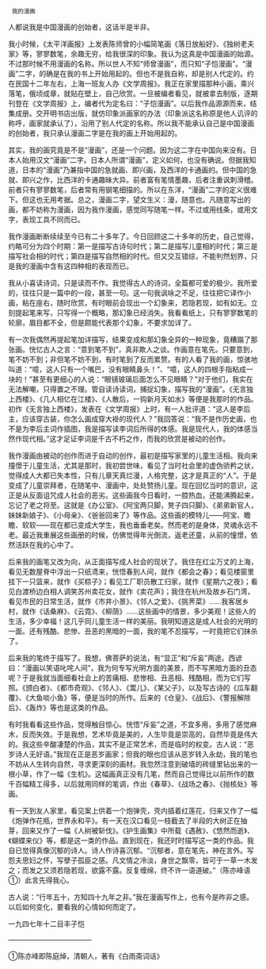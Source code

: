      我的漫画 

   人都说我是中国漫画的创始者，这话半是半非。

   我小时候，《太平洋画报》上发表陈师曾的小幅简笔画《落日放船好》、《独树老夫家》等，寥寥数笔，余趣无穷，给我很深的印象。我认为这真是中国漫画的始源。不过那时候不用漫画的名称。所以世人不知“师曾漫画”，而只知“子恺漫画”。“漫画”二字，的确是在我的书上开始用起的。但也不是我自称，却是别人代定的。约在民国十二年左右，上海一班友人办《文学周报》。我正在家里描那种小画，乘兴落笔，俄顷成章，就贴在壁上，自己欣赏。一旦被编者看见，就被拿去制版，逐期刊登在《文学周报》上，编者代为定名曰：“子恺漫画”。以后我作品源源而来，结集成册。交开明书店出版，就仿印象派画家的办法（印象派这名称原是他人讥评的称呼，画家就承认了），沿用了别人代定的名称。所以我不能承认自己是中国漫画的创始者，我只承认漫画二字是在我的画上开始用起的。

   其实，我的画究竟是不是“漫画”，还是一个问题。因为这二字在中国向来没有。日本人始用汉文“漫画”二字。日本人所谓“漫画”，定义如何，也没有确说。但据我知道，日本的“漫画”乃兼指中国的急就画、即兴画，及西洋的卡通画的。但中国的急就、即兴之作，比西洋的卡通趣昧大异。前者富有笔情墨趣，后者注重讽刺滑稽。前者只有寥寥数笔，后者常有用钢笔细描的。所以在东洋，“漫画”二字的定义很难下。但这也无用考据。总之，漫画二字，望文生义：漫，随意也。凡随意写出的画，都不妨称为漫画，因为我作漫画，感觉同写随笔一样。不过或用线条，或用文字，表现工具不同而已。

   我作漫画断断续续至今已有二十多年了。今日回顾这二十多年的历史，自己觉得，约略可分为四个时期：第一是描写古诗句时代；第二是描写儿童相的时代；第三是描写社会相的时代；第四是描写自然相的时代。但又交互错综，不能判然划界，只是我的漫画中含有这四种相的表现而已。

   我从小喜读诗词，只是读而不作。我觉得古人的诗词，全篇都可爱的极少。我所爱的，往往只是一篇中的一段，甚至一句。这一句我讽咏之不足，往往把它译作小画，粘在座右，随时欣赏。有时眼前会现出一个幻象来，若隐若现，如有如无。立刻提起笔来写，只写得一个概略，那幻象已经消失。我看看纸上，只有寥寥数笔的轮廓，眉目都不全，但是颇能代表那个幻象，不要求加详了。

   有一次我偶然再提起笔加详描写，结果变成和那幻象全异的一种现象，竟糟蹋了那张画。恍忆古人之言：“意到笔不到”，真非欺人之谈。作画意在笔先。只要意到，笔不妨不到；非但笔不妨不到，有时笔到了反而累赘。有的人看了我的画，惊骇地叫道：“噫，这人只有一个嘴巴，没有眼睛鼻头！”、“噫，这人的四根手指粘成一块的！”甚至有更细心的人说：“眼镜玻璃后面怎么不见眼睛？”对于他们，我实在无法解嘲，只得置之不理。管自读诗读词，捕捉幻象，描写我的“漫画”。《无言独上西楼》、《几人相忆在江楼》、《人散后，一钩新月天如水》等便是我那时的作品。初作《无言独上西楼》，发表在《文学周报》上时，有一人批评道：“这人是李后主，应该穿古装，你怎么画成穿大褂的现代人？”我回答说：“我不是作历史画，也不是为李后主词作插图，我是描写读李词后所得的体感。我是现代人，我的体感当然作现代相。”这才足证李词是千古不朽之作，而我的欣赏是被动的创作。

   我作漫画由被动的创作而进于自动的创作，最初是描写家里的儿童生活相。我向来撞憬于儿童生活，尤其是那时，我初尝世味，看见了当时社会里的虚伪骄矜之状，觉得成人大都已失本性，只有儿章天真烂漫，人格完整，这才是真正的“人”。于是变成了儿童崇拜者，在随笔中、漫画中，处处赞扬儿童。现在回忆当时的意识，这正是从反面诅咒成人社会的恶劣。这些画我今日看时，一腔热血，还能沸腾起来，忘记了老之将至。这就是《办公室》、《阿宝两只脚，凳子四只脚》、《弟弟新官人，妹妹新娘子》、《小母亲》、《爸爸回来了》等作品。这些画的模特儿——阿宝、瞻瞻、软软——现在都已变成大学生，我也垂垂老矣。然而老的是身体，灵魂永远不老。最近我重展这些画册的时候，仿佛觉得年光倒流，返老还童，从前的憧憬，依然活跃在我的心中了。

   后来我的画笔又改为向，从正面描写成人社会的现状了。我住在红尘万丈的上海，看见无数屋脊中浮出一只纸鸢来，恍悟春到人间，就作《都会之春》；看见楼窗里挂下一只篮来，就作《买粽子》；看见工厂职员散工归家，就作《星期六之夜》；看见白渡桥边白相人调笑苏州卖花女，就作《卖花声》；我住在杭州及故乡石门湾，看见市民的日常生活，就作《市井小景》、《邻人之爱》、《挑荠菜》……我客居乡村，就作《话桑麻》、《云霓》、《柳荫》……这些画中的情景，多少美观！这些人的生活，多少幸福！这几乎同儿童生活一样的美丽。我明知道这是成人社会的光明的一面。还有残酷、悲惨、丑恶的黑暗的一面，我的笔不忍描写，一时竟把它们抹杀了。

   后来我的笔终于描写了。我想，佛菩萨的说法，有“显正”和“斥妄”两途。西谚曰：“漫画以笑语叱咤人间”，我为何专写光明方面的美景，而不写黑暗方面的丑态呢？于是我就当面细看社会上的苦痛相、悲惨相、丑恶相、残酷相，而为它们写照。《颁白者》、《都市奇观》、《邻人》、《鬻儿》、《某父子》，以及写古诗的《瓜车翻覆》、《大鱼啖小鱼》等，便是当时的所作。后来的《仓皇》、《战后》、《警报解除后》、《轰炸》等也是这类的作品。

   有时我看看这些作品，觉得触目惊心。恍悟“斥妄”之道，不宜多用，多用了感觉麻木，反而失效。于是我想，艺术毕竟是美的，人生毕竟是崇高的，自然毕竟是伟大的。我这些辛酸凄楚的作品，其实不是正常艺术，而是临时的权变。古人说：“恶岁诗人无好语。”我现在正是恶岁画家；但我的眼也应该从恶岁转入永劫，我的笔也不妨从人生转向自然，寻求更深刻的画材。我忽然注意到破墙的砖缝里钻出来的一根小草，作了一幅《生机》。这幅画真正没有几笔，然而自己觉得比以前所作的数千百幅精工得多，以后就用同样的笔调，作出《春草》、《战场之春》、《抛核处》等画。

   有一天到友人家里，看见案上供着一个炮弹壳，壳内插着红莲花，归来又作了一幅《炮弹作花瓶，世界永和平》。有一天在汉口看见一枝截去了半段的大树正在抽芽，回来又作了一幅《人树被斩伐》。《护生画集》中所载《遇赦》、《悠然而逝》、《蝴蝶来仪》等，都是这一类的作品。直到现在，我还时时描写这一类的作品。我自已觉得真像沉郁的诗人。诗人作诗喜沉郁。“沉郁者，意在笔先，神在言外。写怨夫思妇之怀，写孽子孤臣之感。凡文情之冷淡，身世之飘零，皆可于一草一木发之；而发之又须若隐若现，欲露不露。反复缠绵，终不许一语道破。”（陈亦峰语①）此言先得我心。

   古人说：“行年五十，方知四十九年之非。”我在漫画写作上，也有今是昨非之感。以后如何变化，要看我的心情如何而定了。

   一九四七年十二目丰子恺

   ————————————

   ①陈亦峰即陈庭焯，清朝人，著有《白雨斋词话》

